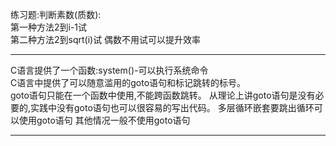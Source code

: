 练习题:判断素数(质数):  
第一种方法2到i-1试  
第二种方法2到sqrt(i)试
偶数不用试可以提升效率

---
C语言提供了一个函数:system()-可以执行系统命令  
C语言中提供了可以随意滥用的goto语句和标记跳转的标号。  
goto语句只能在一个函数中使用,不能跨函数跳转。
从理论上讲goto语句是没有必要的,实践中没有goto语句也可以很容易的写出代码。
多层循环嵌套要跳出循环可以使用goto语句 其他情况一般不使用goto语句  

---
